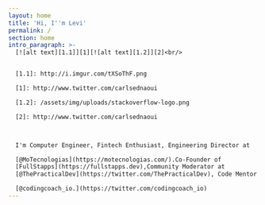 ```yaml
---
layout: home
title: 'Hi, I''m Levi'
permalink: /
section: home
intro_paragraph: >-
  [![alt text][1.1]][1][![alt text][1.2]][2]<br/>


  [1.1]: http://i.imgur.com/tXSoThF.png

  [1]: http://www.twitter.com/carlsednaoui

  [1.2]: /assets/img/uploads/stackoverflow-logo.png

  [2]: http://www.twitter.com/carlsednaoui



  I'm Computer Engineer, Fintech Enthusiast, Engineering Director at 

  [@MoTecnologias](https://motecnologias.com/).Co-Founder of
  [FullStapps](https://fullstapps.dev),Community Moderator at
  [@ThePracticalDev](https://twitter.com/ThePracticalDev), Code Mentor at 

  [@codingcoach_io.](https://twitter.com/codingcoach_io)
---
```


